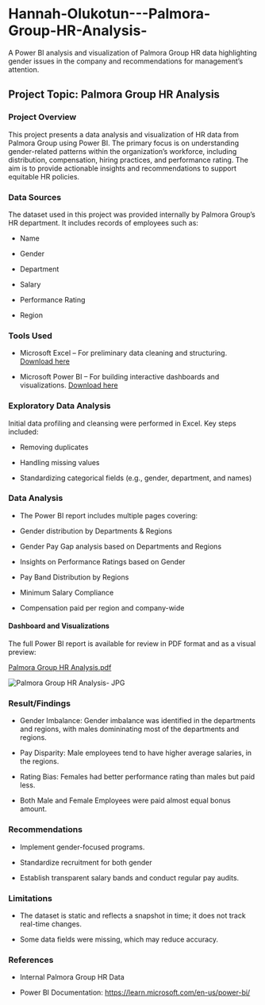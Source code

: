 # Hannah-Olukotun---Palmora-Group-HR-Analysis-

A Power BI analysis and visualization of Palmora Group HR data highlighting gender issues in the company and recommendations for management’s attention.


## Project Topic: Palmora Group HR Analysis

### Project Overview
This project presents a data analysis and visualization of HR data from Palmora Group using Power BI. The primary focus is on understanding gender-related patterns within the organization’s workforce, including distribution, compensation, hiring practices, and performance rating. The aim is to provide actionable insights and recommendations to support equitable HR policies.

### Data Sources 

The dataset used in this project was provided internally by Palmora Group’s HR department. It includes records of employees such as:

- Name

- Gender

- Department

- Salary

- Performance Rating

- Region


### Tools Used

- Microsoft Excel – For preliminary data cleaning and structuring. [Download here](https://www.microsoft.com/en-gb/microsoft-365/excel)

- Microsoft Power BI – For building interactive dashboards and visualizations. [Download here](https://www.microsoft.com/en-us/power-platform/products/power-bi/downloads)


### Exploratory Data Analysis

Initial data profiling and cleansing were performed in Excel. Key steps included:

- Removing duplicates

- Handling missing values

- Standardizing categorical fields (e.g., gender, department, and names)


### Data Analysis

- The Power BI report includes multiple pages covering:

- Gender distribution by Departments & Regions

- Gender Pay Gap analysis based on Departments and Regions

- Insights on Performance Ratings based on Gender

- Pay Band Distribution by Regions

- Minimum Salary Compliance

- Compensation paid per region and company-wide


#### Dashboard and Visualizations

The full Power BI report is available for review in PDF format and as a visual preview:


[Palmora Group HR Analysis.pdf](https://github.com/user-attachments/files/21045812/Palmora.Group.HR.Analysis.pdf)


![Palmora Group HR Analysis- JPG](https://github.com/user-attachments/assets/a5aa969c-6404-41b6-a916-5a82a2a3e4a9)



### Result/Findings

- Gender Imbalance: Gender imbalance was identified in the departments and regions, with males domininating most of the departments and regions.

- Pay Disparity: Male employees tend to have higher average salaries, in the regions.

- Rating Bias: Females had better performance rating than males but paid less.

- Both Male and Female Employees were paid almost equal bonus amount.

### Recommendations

- Implement gender-focused programs.

- Standardize recruitment for both gender

- Establish transparent salary bands and conduct regular pay audits.


### Limitations

- The dataset is static and reflects a snapshot in time; it does not track real-time changes.

- Some data fields were missing, which may reduce accuracy.



### References

- Internal Palmora Group HR Data

- Power BI Documentation: https://learn.microsoft.com/en-us/power-bi/


